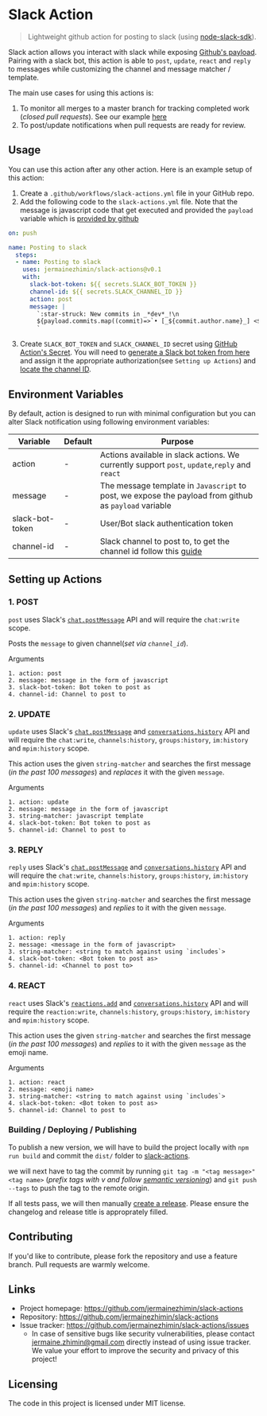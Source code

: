# Slack Action
> Lightweight github action for posting to slack (using [node-slack-sdk](https://github.com/slackapi/node-slack-sdk)).

Slack action allows you interact with slack while exposing [Github's payload](https://developer.github.com/webhooks/event-payloads/). Pairing with a slack bot, this action is able to `post`, `update`, `react` and `reply` to messages while customizing the channel and message matcher / template.

The main use cases for using this actions is:
1. To monitor all merges to a master branch for tracking completed work (_closed pull requests_). See our example [here](https://github.com/jermainezhimin/slack-actions/blob/master/.github/workflows/post-prs.yml)
2. To post/update notifications when pull requests are ready for review.

## Usage

You can use this action after any other action. Here is an example setup of this action:

1. Create a `.github/workflows/slack-actions.yml` file in your GitHub repo.
2. Add the following code to the `slack-actions.yml` file. Note that the message is javascript code that get executed and provided the `payload` variable which is [provided by github](https://developer.github.com/webhooks/event-payloads/)

```yml
on: push

name: Posting to slack
  steps:
  - name: Posting to slack
    uses: jermainezhimin/slack-actions@v0.1
    with:
      slack-bot-token: ${{ secrets.SLACK_BOT_TOKEN }}
      channel-id: ${{ secrets.SLACK_CHANNEL_ID }}
      action: post
      message: | 
        `:star-struck: New commits in _*dev*_!\n
        ${payload.commits.map((commit)=>`• [_${commit.author.name}_] <${commit.url}|${commit.message}>\n`)}
        `
```

3. Create `SLACK_BOT_TOKEN` and `SLACK_CHANNEL_ID` secret using [GitHub Action's Secret](https://help.github.com/en/actions/configuring-and-managing-workflows/creating-and-storing-encrypted-secrets#creating-encrypted-secrets-for-a-repository). You will need to [generate a Slack bot token from here](https://api.slack.com/authentication/token-types#bot) and assign it the appropriate authorization(see `Setting up Actions`) and [locate the channel ID](https://stackoverflow.com/a/57246565/9932533).

## Environment Variables

By default, action is designed to run with minimal configuration but you can alter Slack notification using following environment variables:

Variable          | Default                                               | Purpose
------------------|-------------------------------------------------------|---------------------------------------------------------------------------------------------------------------------------------------
action     | -                    | Actions available in slack actions. We currently support `post`, `update`,`reply` and `react`
message    | -                                               | The message template in `Javascript` to post, we expose the payload from github as `payload` variable
slack-bot-token        | - | User/Bot slack authentication token
channel-id  | -                                                     | Slack channel to post to, to get the channel id follow this [guide](https://stackoverflow.com/a/57246565/9932533) 

## Setting up Actions

### 1. POST

`post` uses Slack's [`chat.postMessage`](https://api.slack.com/methods/chat.postMessage) API and will require the `chat:write` scope.

Posts the `message` to given channel(_set via `channel_id`_).

Arguments
```
1. action: post
2. message: message in the form of javascript
3. slack-bot-token: Bot token to post as
4. channel-id: Channel to post to
```

### 2. UPDATE

`update` uses Slack's [`chat.postMessage`](https://api.slack.com/methods/chat.postMessage) and [`conversations.history`](https://api.slack.com/methods/conversations.history) API and will require the `chat:write`, `channels:history`,  `groups:history`, `im:history` and `mpim:history` scope.

This action uses the given `string-matcher` and searches the first message (_in the past 100 messages_) and *replaces* it with the given `message`.

Arguments
```
1. action: update
2. message: message in the form of javascript
3. string-matcher: javascript template
4. slack-bot-token: Bot token to post as
5. channel-id: Channel to post to
```

### 3. REPLY

`reply` uses Slack's [`chat.postMessage`](https://api.slack.com/methods/chat.postMessage) and [`conversations.history`](https://api.slack.com/methods/conversations.history) API and will require the `chat:write`, `channels:history`,  `groups:history`, `im:history` and `mpim:history` scope.

This action uses the given `string-matcher` and searches the first message (_in the past 100 messages_) and *replies* to it with the given `message`.

Arguments
```
1. action: reply
2. message: <message in the form of javascript>
3. string-matcher: <string to match against using `includes`>
4. slack-bot-token: <Bot token to post as>
5. channel-id: <Channel to post to>
```

### 4. REACT

`react` uses Slack's [`reactions.add`](https://api.slack.com/methods/reactions.add) and [`conversations.history`](https://api.slack.com/methods/conversations.history) API and will require the `reaction:write`, `channels:history`,  `groups:history`, `im:history` and `mpim:history` scope.

This action uses the given `string-matcher` and searches the first message (_in the past 100 messages_) and *replies* to it with the given `message` as the emoji name.

Arguments
```
1. action: react
2. message: <emoji name>
3. string-matcher: <string to match against using `includes`>
4. slack-bot-token: <Bot token to post as>
5. channel-id: Channel to post to
```


### Building / Deploying / Publishing

To publish a new version, we will have to build the project locally with `npm run build` and commit the `dist/` folder to [slack-actions](https://github.com/jermainezhimin/slack-actions). 

we will next have to tag the commit by running `git tag -m "<tag message>" <tag name>` (_prefix tags with v and follow [semantic versioning](https://semver.org)_) and `git push --tags` to push the tag to the remote origin.

If all tests pass, we will then manually [create a release](https://docs.github.com/en/enterprise/2.13/user/articles/creating-releases). Please ensure the changelog and release title is approprately filled.

## Contributing

If you'd like to contribute, please fork the repository and use a feature
branch. Pull requests are warmly welcome.

## Links

- Project homepage: https://github.com/jermainezhimin/slack-actions
- Repository: https://github.com/jermainezhimin/slack-actions
- Issue tracker: https://github.com/jermainezhimin/slack-actions/issues
  - In case of sensitive bugs like security vulnerabilities, please contact
    jermaine.zhimin@gmail.com directly instead of using issue tracker. We value your effort
    to improve the security and privacy of this project!

## Licensing

The code in this project is licensed under MIT license.
